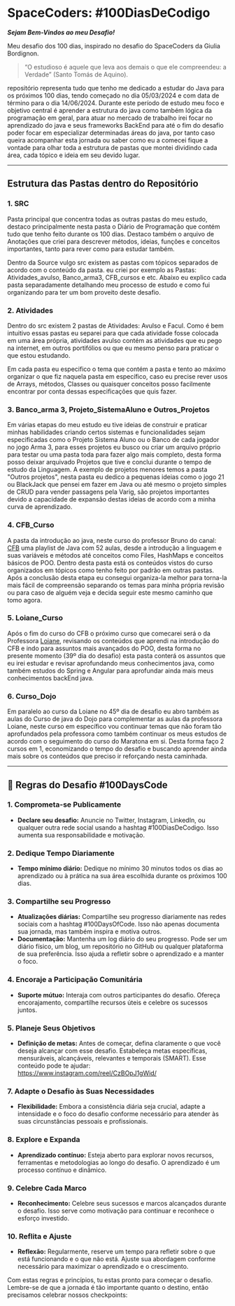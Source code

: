 # SpaceCoders: #100DiasDeCodigo

***Sejam Bem-Vindos ao meu Desafio!*** 

Meu desafio dos 100 dias, inspirado no desafio do SpaceCoders da Giulia Bordignon.

>“O estudioso é aquele que leva aos demais o que ele compreendeu: a Verdade” (Santo Tomás de Aquino).

repositório representa tudo que tenho me dedicado a estudar do Java para os próximos 100 dias, tendo começado no dia 05/03/2024 e com data de término para o dia 14/06/2024. Durante este período de estudo meu foco e objetivo central é aprender a estrutura do java como também lógica da programação em geral, para atuar no mercado de trabalho irei focar no aprendizado do java e seus frameworks BackEnd para até o fim do desafio poder focar em especializar determinadas áreas do java, por tanto caso queira acompanhar esta jornada ou saber como eu a comecei fique a vontade para olhar toda a estrutura de pastas que montei dividindo cada área, cada tópico e ideia em seu devido lugar.

---

## Estrutura das Pastas dentro do Repositório

### 1. SRC
Pasta principal que concentra todas as outras pastas do meu estudo, destaco principalmente nesta pasta o Diário de Programação que contém tudo que tenho feito durante os 100 dias. Destaco também o arquivo de Anotações que criei para descrever métodos, ideias, funções e conceitos importantes, tanto para rever como para estudar também. 

Dentro da Source vulgo src existem as pastas com tópicos separados de acordo com o conteúdo da pasta. eu criei por exemplo as Pastas: Atividades_avulso, Banco_arma3, CFB_cursos e etc. Abaixo eu explico cada pasta separadamente detalhando meu processo de estudo e como fui organizando para ter um bom proveito deste desafio.


### 2. Atividades
Dentro do src existem 2 pastas de Atividades: Avulso e Facul. Como é bem intuitivo essas pastas eu separei para que cada atividade fosse colocada em uma área própria, atividades avulso contém as atividades que eu pego na internet, em outros portifólios ou que eu mesmo penso para praticar o que estou estudando.

Em cada pasta eu especifico o tema que contém a pasta e tento ao máximo organizar o que fiz naquela pasta em específico, caso eu precise rever usos de Arrays, métodos, Classes ou quaisquer conceitos posso facilmente encontrar por conta dessas especificações que quis fazer.

### 3. Banco_arma 3, Projeto_SistemaAluno e Outros_Projetos
Em várias etapas do meu estudo eu tive ideias de construir e praticar minhas habilidades criando certos sistemas e funcionalidades
sejam especificadas como o Projeto Sistema Aluno ou o Banco de cada jogador no jogo Arma 3, para esses projetos eu busco ou criar um arquivo próprio para testar ou uma pasta toda para fazer algo mais completo, desta forma posso deixar arquivado Projetos que tive e conclui durante o tempo de estudo da Linguagem. A exemplo de projetos menores temos a pasta "Outros projetos", nesta pasta eu dedico a pequenas ideias como o jogo 21 ou BlackJack que pensei em fazer em Java ou até mesmo o projeto simples de CRUD para vender passagens pela Varig, são projetos importantes devido a capacidade de expansão destas ideias de acordo com a minha curva de aprendizado.

### 4. CFB_Curso
A pasta da introdução ao java, neste curso do professor Bruno do canal: [CFB](https://www.youtube.com/@cfbcursos) uma playlist de Java com 52 aulas, desde a introdução a linguagem e suas variáveis e métodos até conceitos como Files, HashMaps e conceitos básicos de POO. Dentro desta pasta está os conteúdos vistos do curso organizados em tópicos como tenho feito por padrão em outras pastas. Após a conclusão desta etapa eu consegui organiza-la melhor para torna-la mais fácil de compreensão separando os temas para minha própria revisão ou para caso de alguém veja e decida seguir este mesmo caminho que tomo agora.


### 5. Loiane_Curso
Após o fim do curso do CFB o próximo curso que comecarei será o da Professora [Loiane](https://loiane.training/cursos), revisando os conteúdos que aprendi na introdução do CFB e indo para assuntos mais avançados do POO, desta forma no presente momento (39º dia do desafio) esta pasta conterá os assuntos que eu irei estudar e revisar aprofundando meus conhecimentos java, como também estudos do Spring e Angular para aprofundar ainda mais meus conhecimentos backEnd java.



### 6. Curso_Dojo
Em paralelo ao curso da Loiane no 45º dia de desafio eu abro também as aulas do Curso de java do Dojo para complementar as aulas da professora Loiane, neste curso em específico vou continuar temas que não foram tão aprofundados pela professora como também continuar os meus estudos de acordo com o seguimento do curso do Maratona em si. 
Desta forma faço 2 cursos em 1, economizando o tempo do desafio e buscando aprender ainda mais sobre os conteúdos que preciso ir reforçando nesta caminhada.


---

## 🖖 **Regras do Desafio #100DaysCode**

### 1. Comprometa-se Publicamente

- **Declare seu desafio:** Anuncie no Twitter, Instagram, LinkedIn, ou qualquer outra rede social usando a hashtag #100DiasDeCodigo. Isso aumenta sua responsabilidade e motivação.

### 2. Dedique Tempo Diariamente

- **Tempo mínimo diário:** Dedique no mínimo 30 minutos todos os dias ao aprendizado ou à prática na sua área escolhida durante os próximos 100 dias.

### 3. Compartilhe seu Progresso

- **Atualizações diárias:** Compartilhe seu progresso diariamente nas redes sociais com a hashtag #100DaysOfCode. Isso não apenas documenta sua jornada, mas também inspira e motiva outros.
- **Documentação:** Mantenha um log diário do seu progresso. Pode ser um diário físico, um blog, um repositório no GitHub ou qualquer plataforma de sua preferência. Isso ajuda a refletir sobre o aprendizado e a manter o foco.

### 4. Encoraje a Participação Comunitária

- **Suporte mútuo:** Interaja com outros participantes do desafio. Ofereça encorajamento, compartilhe recursos úteis e celebre os sucessos juntos.

### 5. Planeje Seus Objetivos

- **Definição de metas:** Antes de começar, defina claramente o que você deseja alcançar com esse desafio. Estabeleça metas específicas, mensuráveis, alcançáveis, relevantes e temporais (SMART). Esse conteúdo pode te ajudar: https://www.instagram.com/reel/CzBOpJ1gWid/

### 7. Adapte o Desafio às Suas Necessidades

- **Flexibilidade:** Embora a consistência diária seja crucial, adapte a intensidade e o foco do desafio conforme necessário para atender às suas circunstâncias pessoais e profissionais.

### 8. Explore e Expanda

- **Aprendizado contínuo:** Esteja aberto para explorar novos recursos, ferramentas e metodologias ao longo do desafio. O aprendizado é um processo contínuo e dinâmico.

### 9. Celebre Cada Marco

- **Reconhecimento:** Celebre seus sucessos e marcos alcançados durante o desafio. Isso serve como motivação para continuar e reconhece o esforço investido.

### 10. Reflita e Ajuste

- **Reflexão:** Regularmente, reserve um tempo para refletir sobre o que está funcionando e o que não está. Ajuste sua abordagem conforme necessário para maximizar o aprendizado e o crescimento.

Com estas regras e princípios, tu estas pronto para começar o desafio. Lembre-se de que a jornada é tão importante quanto o destino, então precisamos celebrar nossos checkpoints:
